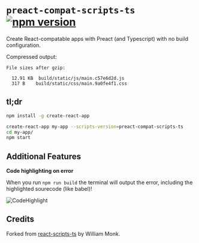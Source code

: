 # `preact-compat-scripts-ts` [![npm version](https://badge.fury.io/js/preact-compat-scripts-ts.svg)](https://badge.fury.io/js/preact-compat-scripts-ts)

Create React-compatable apps with Preact (and Typescript) with no build configuration.

Compressed output:

```
File sizes after gzip:

  12.91 KB  build/static/js/main.c57e6d2d.js
  317 B    build/static/css/main.9a0fe4f1.css
```

## tl;dr

```sh
npm install -g create-react-app

create-react-app my-app --scripts-version=preact-compat-scripts-ts
cd my-app/
npm start
```

## Additional Features

**Code highlighting on error**

When you run `npm run build` the terminal will output the error, including the highlighted sourecode (like babel)!

![CodeHighlight](https://cloud.githubusercontent.com/assets/175278/22310149/1ee66ccc-e346-11e6-83ff-e3a053701fb4.gif)

## Credits

Forked from [react-scripts-ts](https://github.com/wmonk/create-react-app-typescript) by William Monk.